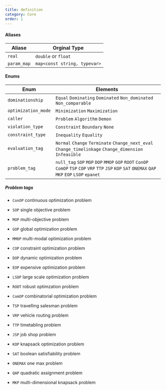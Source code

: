 ```yaml
---
title: definition
category: Core
order: 1
---
```


#### Aliases

|Aliase|Orginal Type|
|-|-|
|``real``|``double`` or ``float``|
|``param_map``|``map<const string, typevar>``|

#### Enums

|Enum|Elements|
|-|-|
|``dominationship``|``Equal`` ``Dominating`` ``Dominated`` ``Non_dominated`` ``Non_comparable``|
|``optimization_mode``|``Minimization`` ``Maximization``|
|``caller``|``Problem`` ``Algorithm`` ``Demon``|
|``violation_type``|``Constraint`` ``Boundary`` ``None``|
|``constraint_type``|``Inequality`` ``Equality``|
|``evaluation_tag``|``Normal`` ``Change`` ``Terminate`` ``Change_next_eval`` ``Change_timelinkage`` ``Change_dimension`` ``Infeasible``|
|``problem_tag``|``null_tag`` ``SOP`` ``MOP`` ``DOP`` ``MMOP`` ``GOP`` ``ROOT`` ``ConOP`` ``ComOP`` ``TSP`` ``COP`` ``VRP`` ``TTP`` ``JSP`` ``KOP`` ``SAT`` ``ONEMAX`` ``QAP`` ``MKP`` ``EOP`` ``LSOP`` ``epanet``|

##### Problem tags

- `ConOP` continuous optimization problem
- `SOP` single objective problem
- `MOP` multi-objective problem
- `GOP` global optimization problem
- `MMOP` multi-modal optimization problem
- `COP` constraint optimization problem
- `DOP` dynamic optimization problem
- `EOP` expensive optimization problem
- `LSOP` large scale optimization problem
- `ROOT` robust optimzation problem

- `ComOP` combinatorial optimization problem
- `TSP` travelling salesman problem
- `VRP` vehicle routing problem
- `TTP` timetabling problem
- `JSP` job shop problem
- `KOP` knapsack optimization problem
- `SAT` boolean satisfiability problem
- `ONEMAX` one max problem
- `QAP` quadratic assignment problem
- `MKP` multi-dimensional knapsack problem